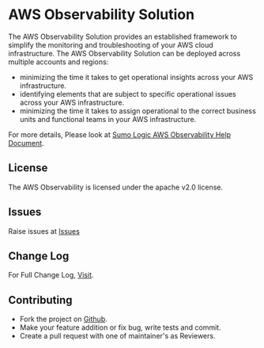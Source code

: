 # AWS Observability Solution


The AWS Observability Solution provides an established framework to simplify the monitoring and troubleshooting of your AWS cloud infrastructure. The AWS Observability Solution can be deployed across multiple accounts and regions:
- minimizing the time it takes to get operational insights across your AWS infrastructure.
- identifying elements that are subject to specific operational issues across your AWS infrastructure.
- minimizing the time it takes to assign operational to the correct business units and functional teams in your AWS infrastructure.

For more details, Please look at [Sumo Logic AWS Observability Help Document](https://help.sumologic.com/Solutions/AWS_Observability_Solution/About_the_AWS_Observability_Solution).

## License

The AWS Observability is licensed under the apache v2.0 license.

## Issues

Raise issues at [Issues](https://github.com/SumoLogic/sumologic-solution-templates/issues)

## Change Log

For Full Change Log, [Visit](./CHANGELOG.md).

## Contributing

* Fork the project on [Github](https://github.com/SumoLogic/sumologic-solution-templates).
* Make your feature addition or fix bug, write tests and commit.
* Create a pull request with one of maintainer's as Reviewers.